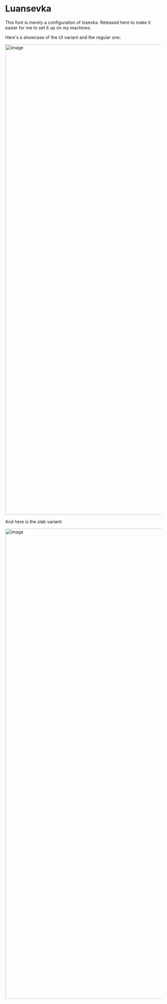 # Luansevka

This font is merely a configuration of Iosevka. Released here to make it easier for me to set it up on my machines.

Here's a showcase of the UI variant and the regular one:

<img width="1514" alt="image" src="https://user-images.githubusercontent.com/223760/215303891-4b8c4241-f771-48ca-a1dc-f02a868ef173.png">

And here is the slab variant:

<img width="1514" alt="image" src="https://user-images.githubusercontent.com/223760/215303925-36cd5488-05ad-4707-99ee-281820d12657.png">
